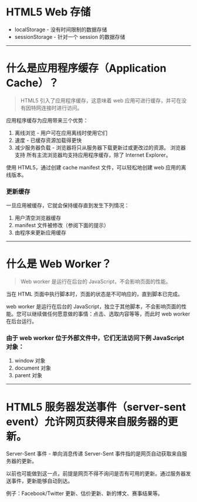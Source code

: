 # HTML5 Web 存储
* localStorage - 没有时间限制的数据存储
* sessionStorage - 针对一个 session 的数据存储

---

# 什么是应用程序缓存（Application Cache）？
> HTML5 引入了应用程序缓存，这意味着 web 应用可进行缓存，并可在没有因特网连接时进行访问。

应用程序缓存为应用带来三个优势：

1. 离线浏览 - 用户可在应用离线时使用它们
2. 速度 - 已缓存资源加载得更快
3. 减少服务器负载 - 浏览器将只从服务器下载更新过或更改过的资源。
浏览器支持
所有主流浏览器均支持应用程序缓存，除了 Internet Explorer。

使用 HTML5，通过创建 cache manifest 文件，可以轻松地创建 web 应用的离线版本。

### 更新缓存
一旦应用被缓存，它就会保持缓存直到发生下列情况：

1. 用户清空浏览器缓存
2. manifest 文件被修改（参阅下面的提示）
3. 由程序来更新应用缓存

---

# 什么是 Web Worker？
> Web worker 是运行在后台的 JavaScript，不会影响页面的性能。

当在 HTML 页面中执行脚本时，页面的状态是不可响应的，直到脚本已完成。

web worker 是运行在后台的 JavaScript，独立于其他脚本，不会影响页面的性能。您可以继续做任何愿意做的事情：点击、选取内容等等，而此时 web worker 在后台运行。

### 由于 web worker 位于外部文件中，它们无法访问下例 JavaScript 对象：

1. window 对象
2. document 对象
3. parent 对象

---

# HTML5 服务器发送事件（server-sent event）允许网页获得来自服务器的更新。
Server-Sent 事件 - 单向消息传递
Server-Sent 事件指的是网页自动获取来自服务器的更新。

以前也可能做到这一点，前提是网页不得不询问是否有可用的更新。通过服务器发送事件，更新能够自动到达。

例子：Facebook/Twitter 更新、估价更新、新的博文、赛事结果等。
